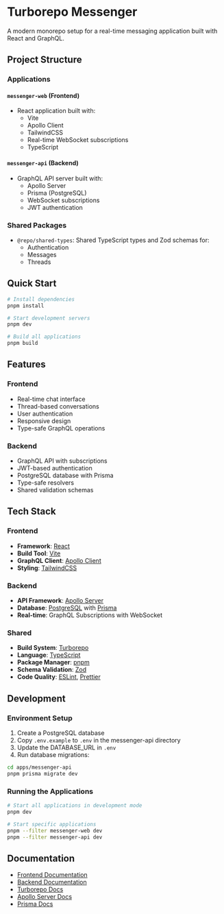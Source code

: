 # Turborepo Messenger

A modern monorepo setup for a real-time messaging application built with React and GraphQL.

## Project Structure

### Applications

#### `messenger-web` (Frontend)
- React application built with:
  - Vite
  - Apollo Client
  - TailwindCSS
  - Real-time WebSocket subscriptions
  - TypeScript

#### `messenger-api` (Backend)
- GraphQL API server built with:
  - Apollo Server
  - Prisma (PostgreSQL)
  - WebSocket subscriptions
  - JWT authentication

### Shared Packages
- `@repo/shared-types`: Shared TypeScript types and Zod schemas for:
  - Authentication
  - Messages
  - Threads

## Quick Start

```sh
# Install dependencies
pnpm install

# Start development servers
pnpm dev

# Build all applications
pnpm build
```

## Features

### Frontend
- Real-time chat interface
- Thread-based conversations
- User authentication
- Responsive design
- Type-safe GraphQL operations

### Backend
- GraphQL API with subscriptions
- JWT-based authentication
- PostgreSQL database with Prisma
- Type-safe resolvers
- Shared validation schemas

## Tech Stack

### Frontend
- **Framework**: [React](https://react.dev)
- **Build Tool**: [Vite](https://vitejs.dev)
- **GraphQL Client**: [Apollo Client](https://www.apollographql.com/docs/react/)
- **Styling**: [TailwindCSS](https://tailwindcss.com)

### Backend
- **API Framework**: [Apollo Server](https://www.apollographql.com/docs/apollo-server/)
- **Database**: [PostgreSQL](https://www.postgresql.org/) with [Prisma](https://www.prisma.io/)
- **Real-time**: GraphQL Subscriptions with WebSocket

### Shared
- **Build System**: [Turborepo](https://turbo.build/repo)
- **Language**: [TypeScript](https://www.typescriptlang.org/)
- **Package Manager**: [pnpm](https://pnpm.io/)
- **Schema Validation**: [Zod](https://zod.dev/)
- **Code Quality**: [ESLint](https://eslint.org/), [Prettier](https://prettier.io)

## Development

### Environment Setup

1. Create a PostgreSQL database
2. Copy `.env.example` to `.env` in the messenger-api directory
3. Update the DATABASE_URL in `.env`
4. Run database migrations:
```sh
cd apps/messenger-api
pnpm prisma migrate dev
```

### Running the Applications

```sh
# Start all applications in development mode
pnpm dev

# Start specific applications
pnpm --filter messenger-web dev
pnpm --filter messenger-api dev
```

## Documentation

- [Frontend Documentation](apps/messenger-web/README.md)
- [Backend Documentation](apps/messenger-api/README.md)
- [Turborepo Docs](https://turbo.build/repo/docs)
- [Apollo Server Docs](https://www.apollographql.com/docs/apollo-server/)
- [Prisma Docs](https://www.prisma.io/docs)
